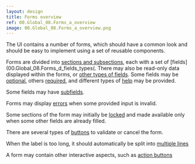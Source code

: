 ```yaml
---
layout: design
title: Forms overview
ref: 00.Global_08.Forms_a_overview
image: 00.Global_08.Forms_a_overview.png
---
```


The UI contains a number of forms, which should have a common look and should be easy to implement using a set of reusable components.

Forms are divided into [sections and subsections](00.Global_08.Forms_c_sections), each with a set of [fields](00.Global_08.Forms_d_fields_types(. There may also be read-only data displayed within the forms, or [other types of fields](00.Global_08.Forms_g_non_fields). Some fields may be [optional](00.Global_08.Forms_f_optional_field), others [required](00.Global_08.Forms_n_mandatory_fields), and different types of [help](00.Global_08.Forms_e_help) may be provided.

Some fields may have [subfields](00.Global_08.Forms_o_subfields).

Forms may display [errors](00.Global_08.Forms_i_errors) when some provided input is invalid.

Some sections of the form may initially be [locked](00.Global_08.Forms_p_locked_sections) and made available only when some other fields are already filled.

There are several types of [buttons](00.Global_08.Forms_h_footer_validation) to validate or cancel the form.

When the label is too long, it should automatically be split into [multiple lines](00.Global_08.Forms_m_multi_line_labels)

A form may contain other interactive aspects, such as [action buttons](00.Global_08.Forms_l_action_buttons)

